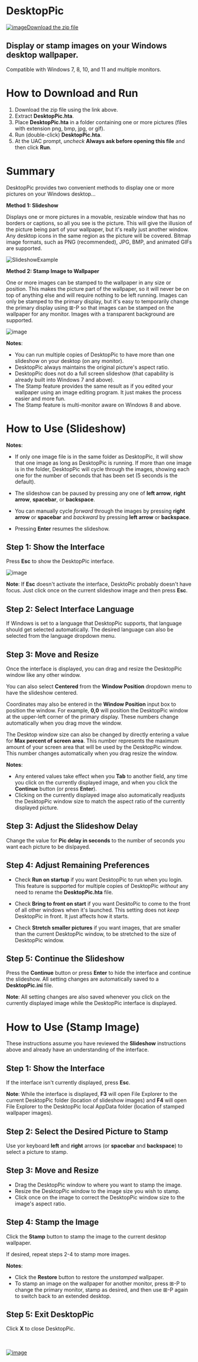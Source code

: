 # DesktopPic
<!--
To view this document formatted (instead of as raw text) just click the Help button in DesktopPic.hta.
You can also manually navigate your browser to: https://lesferch.github.io/DesktopPic.
-->

[![image](https://user-images.githubusercontent.com/79026235/152910441-59ba653c-5607-4f59-90c0-bc2851bf2688.png)Download the zip file](https://github.com/LesFerch/DesktopPic/archive/refs/heads/main.zip)

## Display or stamp images on your Windows desktop wallpaper.

Compatible with Windows 7, 8, 10, and 11 and multiple monitors.

# How to Download and Run

1. Download the zip file using the link above.
2. Extract **DesktopPic.hta**.
3. Place **DesktopPic.hta** in a folder containing one or more pictures (files with extension png, bmp, jpg, or gif).
4. Run (double-click) **DesktopPic.hta**.
5. At the UAC prompt, *uncheck* **Always ask before opening this file** and then click **Run**.

# Summary

DesktopPic provides two convenient methods to display one or more pictures on your Windows desktop...

**Method 1: Slideshow**

Displays one or more pictures in a movable, resizable window that has no borders or captions, so all you see is the picture. This will give the illusion of the picture being part of your wallpaper, but it's really just another window. Any desktop icons in the same region as the picture will be covered. Bitmap image formats, such as PNG (recommended), JPG, BMP, and animated GIFs are supported.

![SlideshowExample](https://user-images.githubusercontent.com/79026235/161466468-306353b4-1b48-464d-8a33-3280cba01116.gif)

**Method 2: Stamp Image to Wallpaper**

One or more images can be stamped to the wallpaper in any size or position. This makes the picture part of the wallpaper, so it will never be on top of anything else and will require nothing to be left running. Images can only be stamped to the primary display, but it's easy to temporarily change the primary display using ⊞-P so that images can be stamped on the wallpaper for any monitor. Images with a transparent background are supported.

![image](https://user-images.githubusercontent.com/79026235/159195677-6c06cab5-9ccb-4db3-8460-50bdd30caa4b.png)

**Notes**:
- You can run multiple copies of DesktopPic to have more than one slideshow on your desktop (on any monitor).
- DesktopPic always maintains the original picture's aspect ratio.
- DesktopPic does not do a full screen slideshow (that capability is already built into Windows 7 and above).
- The Stamp feature provides the same result as if you edited your wallpaper using an image editing program. It just makes the process easier and more fun.
- The Stamp feature is multi-monitor aware on Windows 8 and above.

# How to Use (Slideshow)

**Notes**:

- If only one image file is in the same folder as DesktopPic, it will show that one image as long as DesktopPic is running. If more than one image is in the folder, DesktopPic will cycle through the images, showing each one for the number of seconds that has been set (5 seconds is the default).

- The slideshow can be paused by pressing any one of **left arrow**, **right arrow**, **spacebar**, or **backspace**.

- You can manually cycle *forward* through the images by pressing **right arrow** or **spacebar** and *backward* by pressing **left arrow** or **backspace**.

- Pressing **Enter** resumes the slideshow.

## Step 1: Show the Interface

Press **Esc** to show the DesktopPic interface.

![image](https://user-images.githubusercontent.com/79026235/161467727-a6fdadee-5a2b-41a3-94c1-7040b8fc1fe8.png)

**Note**: If **Esc** doesn't activate the interface, DesktoPic probably doesn't have focus. Just click once on the current slideshow image and then press **Esc**.

## Step 2: Select Interface Language

If Windows is set to a language that DesktopPic supports, that language should get selected automatically. The desired language can also be selected from the language dropdown menu.

## Step 3: Move and Resize

Once the interface is displayed, you can drag and resize the DesktopPic window like any other window.

You can also select **Centered** from the **Window Position** dropdown menu to have the slideshow centered.

Coordinates may also be entered in the **Window Position** input box to position the window. For example, **0,0** will position the DesktopPic window at the upper-left corner of the primary display. These numbers change automatically when you drag move the window.

The Desktop window size can also be changed by directly entering a value for **Max percent of screen area**. This number represents the maximum amount of your screen area that will be used by the DesktopPic window. This number changes automatically when you drag resize the window.

**Notes**:
- Any entered values take effect when you **Tab** to another field, any time you click on the currently displayed image, and when you click the **Continue** button (or press **Enter**).
- Clicking on the currently displayed image also automatically readjusts the DesktopPic window size to match the aspect ratio of the currently displayed picture. 

## Step 3: Adjust the Slideshow Delay

Change the value for **Pic delay in seconds** to the number of seconds you want each picture to be dislpayed.

## Step 4: Adjust Remaining Preferences

- Check **Run on startup** if you want DesktopPic to run when you login. This feature is supported for multiple copies of DesktopPic *without* any need to rename the **DesktopPic.hta** file.

- Check **Bring to front on start** if you want DesktoPic to come to the front of all other windows when it's launched. This setting does not *keep* DesktopPic in front. It just affects how it starts.

- Check **Stretch smaller pictures** if you want images, that are smaller than the current DesktopPic window, to be stretched to the size of DesktopPic window.

## Step 5: Continue the Slideshow

Press the **Continue** button or press **Enter** to hide the interface and continue the slideshow. All setting changes are automatically saved to a **DesktopPic.ini** file.

**Note**: All setting changes are also saved whenever you click on the currently displayed image while the DesktopPic interface is displayed.

# How to Use (Stamp Image)

These instructions assume you have reviewed the **Slideshow** instructions above and already have an understanding of the interface.

## Step 1: Show the Interface

If the interface isn't currently displayed, press **Esc**.

**Note**: While the interface is displayed, **F3** will open File Explorer to the current DesktopPic folder (location of slideshow images) and **F4** will open File Explorer to the DesktopPic local AppData folder (location of stamped wallpaper images).

## Step 2: Select the Desired Picture to Stamp

Use yor keyboard **left** and **right** arrows (or **spacebar** and **backspace**) to select a picture to stamp.

## Step 3: Move and Resize

- Drag the DesktopPic window to where you want to stamp the image.
- Resize the DesktopPic window to the image size you wish to stamp.
- Click once on the image to correct the DesktopPic window size to the image's aspect ratio.

## Step 4: Stamp the Image

Click the **Stamp** button to stamp the image to the current desktop wallpaper.

If desired, repeat steps 2-4 to stamp more images.

**Notes**:
- Click the **Restore** button to restore the *unstamped* wallpaper.
- To stamp an image on the wallpaper for another monitor, press ⊞-P to change the primary monitor, stamp as desired, and then use ⊞-P again to switch back to an extended desktop.

## Step 5: Exit DesktopPic

Click **X** to close DesktopPic. 

\
\
[![image](https://user-images.githubusercontent.com/79026235/153264696-8ec747dd-37ec-4fc1-89a1-3d6ea3259a95.png)](https://github.com/LesFerch/DesktopPic)